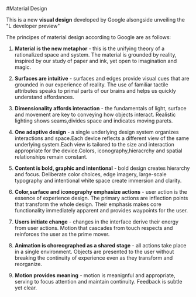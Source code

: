 #Material Design

This is a new **visual design** developed by Google alsongside unveiling the "L developer preview"

The principes of material design according to Google are as follows:

1. **Material is the new metaphor** - this is the unifying theory of a rationalized space and system. The material is grounded by reality, 
inspired by our study of paper and ink, yet open to imagination and magic.

2. **Surfaces are intuitive** - surfaces and edges provide visual cues that are grounded in our experience of reality. The use of familiar tactile attributes speaks to primal parts of our brains and helps us quickly understand affordances.
3. **Dimensionality affords interaction** -  the fundamentals of light, surface and movement are key to conveying how objects interact. Realistic lighting shows seams,divides space and indicates moving parets.
4. **One adaptive design** -  a single underlying design system organizes interactions and space.Each device reflects a different view of the same underlying system.Each view is tailored to the size and interaction appropriate for the device.Colors, iconography,hieracrchy and spatial relationships remain constant.
5. **Content is bold, graphic and intentional** - bold design creates hierarchy and focus. Deliberate color choices, edge imagery, large-scale typography and intentional white space create immersion and clarity.
6. **Color,surface and iconography emphasize actions** - user action is the essence of experience design. The primary actions are inflection points that transform the whole design. Their emphasis makes core functionality immediately apparent and provides waypoints for the user.
7. **Users initiate change** - changes in the interface derive their energy from user actions. Motion that cascades from touch respects and reinforces the user as the prime mover.
8. **Animation is choreographed as a shared stage** -  all actions take place in a single environment. Objects are presented to the user without breaking the continuity of experience even as they transform and reorganize.
9. **Motion provides meaning** -  motion is meanignful and appropriate, serving to focus attention and maintain continuity. Feedback is subtle yet clear.

